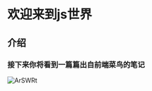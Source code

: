 # 欢迎来到js世界

## 介绍

### 接下来你将看到一篇篇出自前端菜鸟的笔记

![ArSWRt](https://zhuduanlei-1256381138.cos.ap-guangzhou.myqcloud.com/uPic/ArSWRt.jpg)
